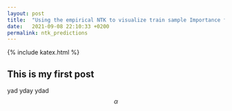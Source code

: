 ```yaml
---
layout: post
title:  "Using the empirical NTK to visualize train sample Importance for prediction"
date:   2021-09-08 22:10:33 +0200
permalink: ntk_predictions
---
```

<!--more-->
{% include katex.html %}
## This is my first post 
yad yday ydad
$$ \alpha $$

